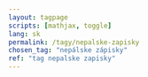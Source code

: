 ```yaml
---
layout: tagpage
scripts: [mathjax, toggle]
lang: sk
permalink: /tagy/nepalske-zapisky
chosen_tag: "nepálske zápisky"
ref: "tag nepalske zapisky"
---
```

